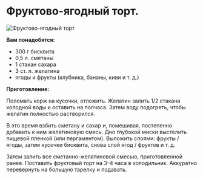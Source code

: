 # Фруктово-ягодный торт.
![Фруктово-ягодный торт](/images/Kulinar/Desert/tort_fructi_yagodi.jpg 'Фруктово-ягодный торт')

**Вам понадобятся:**

- 300 г бисквита
- 0,5 л. сметаны
- 1 стакан сахара
- 3 ст. л. желатина
- ягоды и фрукты (клубника, бананы, киви и т. д.)

**Приготовление:**

Поломать корж на кусочки, отложить.
Желатин залить 1/2 стакана холодной воды и оставить на полчаса. Затем воду подогреть, чтобы желатин полностью растворился.

В это время взбить сметану и сахар и, помешивая, постепенно добавить к ним желатиновую смесь. Дно глубокой миски выстелить пищевой пленкой (или пергаментом). Выложить слоями: фрукты / ягоды, затем кусочки бисквита, снова слой ягод / фруктов и т. д.

Затем залить все сметанно-желатиновой смесью, приготовленной ранее. Поставить фруктовый торт на 3–4 часа в холодильник. Аккуратно перевернуть на большую тарелку и подавать.
